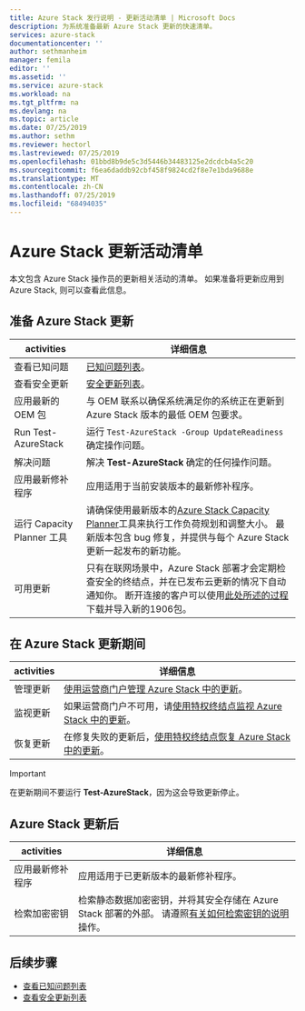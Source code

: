 ```yaml
---
title: Azure Stack 发行说明 - 更新活动清单 | Microsoft Docs
description: 为系统准备最新 Azure Stack 更新的快速清单。
services: azure-stack
documentationcenter: ''
author: sethmanheim
manager: femila
editor: ''
ms.assetid: ''
ms.service: azure-stack
ms.workload: na
ms.tgt_pltfrm: na
ms.devlang: na
ms.topic: article
ms.date: 07/25/2019
ms.author: sethm
ms.reviewer: hectorl
ms.lastreviewed: 07/25/2019
ms.openlocfilehash: 01bbd8b9de5c3d5446b34483125e2dcdcb4a5c20
ms.sourcegitcommit: f6ea6daddb92cbf458f9824cd2f8e7e1bda9688e
ms.translationtype: MT
ms.contentlocale: zh-CN
ms.lasthandoff: 07/25/2019
ms.locfileid: "68494035"
---
```

# <a name="azure-stack-update-activity-checklist"></a>Azure Stack 更新活动清单

本文包含 Azure Stack 操作员的更新相关活动的清单。 如果准备将更新应用到 Azure Stack, 则可以查看此信息。

## <a name="prepare-for-azure-stack-update"></a>准备 Azure Stack 更新

| activities                     | 详细信息                                                   |
|------------------------------|-----------------------------------------------------------|
| 查看已知问题     | [已知问题列表](azure-stack-release-notes-known-issues-1906.md)。                |
| 查看安全更新 | [安全更新列表](azure-stack-release-notes-security-updates-1906.md)。      |
| 应用最新的 OEM 包 | 与 OEM 联系以确保系统满足你的系统正在更新到 Azure Stack 版本的最低 OEM 包要求。 |
| Run Test-AzureStack     | 运行 `Test-AzureStack -Group UpdateReadiness` 确定操作问题。      |
| 解决问题          | 解决 **Test-AzureStack** 确定的任何操作问题。                |
| 应用最新修补程序   | 应用适用于当前安装版本的最新修补程序。         |
| 运行 Capacity Planner 工具   | 请确保使用最新版本的[Azure Stack Capacity Planner](https://aka.ms/azstackcapacityplanner)工具来执行工作负荷规划和调整大小。 最新版本包含 bug 修复，并提供与每个 Azure Stack 更新一起发布的新功能。 |
| 可用更新        | 只有在联网场景中，Azure Stack 部署才会定期检查安全的终结点，并在已发布云更新的情况下自动通知你。 断开连接的客户可以使用[此处所述的过程](azure-stack-apply-updates.md)下载并导入新的1906包。 |


## <a name="during-azure-stack-update"></a>在 Azure Stack 更新期间

| activities              | 详细信息                                                                          |
|-----------------------|----------------------------------------------------------------------------------|
| 管理更新         | [使用运营商门户管理 Azure Stack 中的更新](azure-stack-updates.md)。 |
| 监视更新        | 如果运营商门户不可用，请[使用特权终结点监视 Azure Stack 中的更新](azure-stack-monitor-update.md)。 |
| 恢复更新            | 在修复失败的更新后，[使用特权终结点恢复 Azure Stack 中的更新](azure-stack-monitor-update.md)。 |

> [!IMPORTANT]  
> 在更新期间不要运行 **Test-AzureStack**，因为这会导致更新停止。

## <a name="after-azure-stack-update"></a>Azure Stack 更新后

| activities              | 详细信息                                                                          |
|-----------------------|----------------------------------------------------------------------------------|
| 应用最新修补程序 | 应用适用于已更新版本的最新修补程序。                          |
| 检索加密密钥 | 检索静态数据加密密钥，并将其安全存储在 Azure Stack 部署的外部。 请遵照[有关如何检索密钥的说明](azure-stack-security-bitlocker.md)操作。 |

## <a name="next-steps"></a>后续步骤

- [查看已知问题列表](azure-stack-release-notes-known-issues-1907.md)
- [查看安全更新列表](azure-stack-release-notes-security-updates-1907.md)
